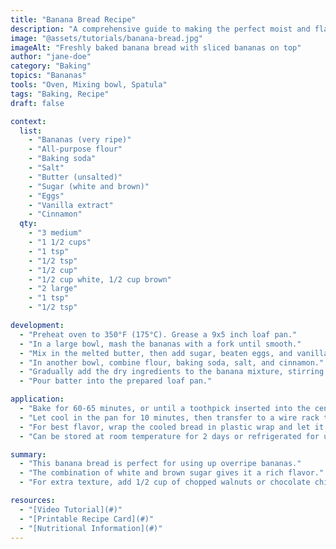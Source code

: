 ```yaml
---
title: "Banana Bread Recipe"
description: "A comprehensive guide to making the perfect moist and flavorful banana bread"
image: "@assets/tutorials/banana-bread.jpg"
imageAlt: "Freshly baked banana bread with sliced bananas on top"
author: "jane-doe"
category: "Baking"
topics: "Bananas"
tools: "Oven, Mixing bowl, Spatula"
tags: "Baking, Recipe"
draft: false

context:
  list:
    - "Bananas (very ripe)"
    - "All-purpose flour"
    - "Baking soda"
    - "Salt"
    - "Butter (unsalted)"
    - "Sugar (white and brown)"
    - "Eggs"
    - "Vanilla extract"
    - "Cinnamon"
  qty:
    - "3 medium"
    - "1 1/2 cups"
    - "1 tsp"
    - "1/2 tsp"
    - "1/2 cup"
    - "1/2 cup white, 1/2 cup brown"
    - "2 large"
    - "1 tsp"
    - "1/2 tsp"

development:
  - "Preheat oven to 350°F (175°C). Grease a 9x5 inch loaf pan."
  - "In a large bowl, mash the bananas with a fork until smooth."
  - "Mix in the melted butter, then add sugar, beaten eggs, and vanilla."
  - "In another bowl, combine flour, baking soda, salt, and cinnamon."
  - "Gradually add the dry ingredients to the banana mixture, stirring just until combined."
  - "Pour batter into the prepared loaf pan."

application:
  - "Bake for 60-65 minutes, or until a toothpick inserted into the center comes out clean."
  - "Let cool in the pan for 10 minutes, then transfer to a wire rack to cool completely."
  - "For best flavor, wrap the cooled bread in plastic wrap and let it sit overnight before serving."
  - "Can be stored at room temperature for 2 days or refrigerated for up to a week."

summary:
  - "This banana bread is perfect for using up overripe bananas."
  - "The combination of white and brown sugar gives it a rich flavor."
  - "For extra texture, add 1/2 cup of chopped walnuts or chocolate chips to the batter."

resources:
  - "[Video Tutorial](#)"
  - "[Printable Recipe Card](#)"
  - "[Nutritional Information](#)"
---
```


